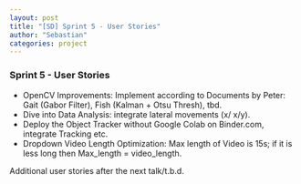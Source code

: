 ```yaml
---
layout: post
title: "[SD] Sprint 5 - User Stories"
author: "Sebastian"
categories: project
---
```

### Sprint 5 - User Stories

- OpenCV Improvements: Implement according to Documents by Peter: Gait (Gabor Filter), Fish (Kalman + Otsu Thresh), tbd.
- Dive into Data Analysis: integrate lateral movements (x/ x/y).
- Deploy the Object Tracker without Google Colab on Binder.com, integrate Tracking etc.
- Dropdown Video Length Optimization: Max length of Video is 15s; if it is less long then Max_length = video_length.

Additional user stories after the next talk/t.b.d.
